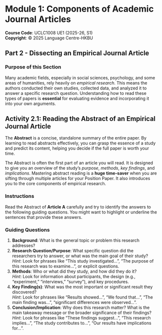 # Module 1: Components of Academic Journal Articles

**Course Code**: UCLC1008 UE1 (2025-26, S1)  
**Copyright**: © 2025 Language Centre-HKBU

## Part 2 - Dissecting an Empirical Journal Article

### Purpose of this Section
Many academic fields, especially in social sciences, psychology, and some areas of humanities, rely heavily on *empirical research*. This means the authors conducted their own studies, collected data, and analyzed it to answer a specific research question. Understanding how to read these types of papers is **essential** for evaluating evidence and incorporating it into your own arguments.

## Activity 2.1: Reading the Abstract of an Empirical Journal Article

The **Abstract** is a concise, standalone summary of the entire paper. By learning to read abstracts effectively, you can grasp the essence of a study and predict its content, helping you decide if the full paper is worth your time.

The Abstract is often the first part of an article you will read. It is designed to give you an overview of the study’s *purpose*, *methods*, *key findings*, and *implications*. Mastering abstract reading is a **huge time-saver** when you are sifting through multiple articles for your Position Paper. It also introduces you to the core components of empirical research.

### Instructions
Read the Abstract of **Article A** carefully and try to identify the answers to the following guiding questions. You might want to highlight or underline the sentences that provide these answers.

### Guiding Questions
1. **Background**: What is the general topic or problem this research addresses?
2. **Research Question/Purpose**: What specific question did the researchers try to answer, or what was the main goal of their study?  
   *Hint*: Look for phrases like “This study investigated...”, “The purpose of this research was to examine...”, or explicit questions.
3. **Methods**: Who or what did they study, and how did they do it?  
   *Hint*: Look for information about participants, the design (e.g., “experiment,” “interviews,” “survey”), and key procedures.
4. **Key Finding(s)**: What was the most important or significant result they discovered?  
   *Hint*: Look for phrases like “Results showed...”, “We found that...”, “The main finding was...”, “significant differences were observed...”.
5. **Conclusion/Implication**: Why does this research matter? What is the main takeaway message or the broader significance of their findings?  
   *Hint*: Look for phrases like “These findings suggest...”, “This research implies...”, “The study contributes to...”, “Our results have implications for...”.